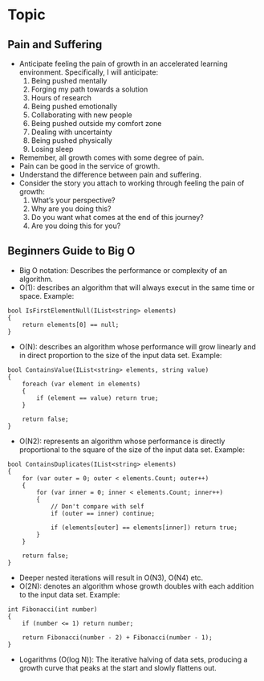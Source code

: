 # Topic

## Pain and Suffering  
- Anticipate feeling the pain of growth in an accelerated learning environment. Specifically, I will anticipate:
  1. Being pushed mentally
  2. Forging my path towards a solution
  3. Hours of research
  4. Being pushed emotionally
  5. Collaborating with new people
  6. Being pushed outside my comfort zone
  7. Dealing with uncertainty
  8. Being pushed physically 
  9. Losing sleep
- Remember, all growth comes with some degree of pain. 
- Pain can be good in the service of growth. 
- Understand the difference between pain and suffering. 
- Consider the story you attach to working through feeling the pain of growth:
  1. What’s your perspective?
  2. Why are you doing this?
  3. Do you want what comes at the end of this journey?
  4. Are you doing this for you?
  

## Beginners Guide to Big O
- Big O notation: Describes the performance or complexity of an algorithm. 
- O(1): describes an algorithm that will always execut in the same time or space. Example:
```
bool IsFirstElementNull(IList<string> elements)
{
    return elements[0] == null;
}
```
- O(N): describes an algorithm whose performance will grow linearly and in direct proportion to the size of the input data set. Example:
```
bool ContainsValue(IList<string> elements, string value)
{
    foreach (var element in elements)
    {
        if (element == value) return true;
    }

    return false;
}
```
- O(N2): represents an algorithm whose performance is directly proportional to the square of the size of the input data set. Example:
```
bool ContainsDuplicates(IList<string> elements)
{
    for (var outer = 0; outer < elements.Count; outer++)
    {
        for (var inner = 0; inner < elements.Count; inner++)
        {
            // Don't compare with self
            if (outer == inner) continue;

            if (elements[outer] == elements[inner]) return true;
        }
    }

    return false;
}
```
- Deeper nested iterations will result in O(N3), O(N4) etc.
- O(2N): denotes an algorithm whose growth doubles with each addition to the input data set. Example: 
```
int Fibonacci(int number)
{
    if (number <= 1) return number;

    return Fibonacci(number - 2) + Fibonacci(number - 1);
}
```
- Logarithms (O(log N)): The iterative halving of data sets, producing a growth curve that peaks at the start and slowly flattens out. 













